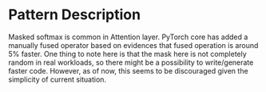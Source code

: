 # Pattern Description
Masked softmax is common in Attention layer. PyTorch core has added a manually fused operator based
on evidences that fused operation is around 5% faster. One thing to note here is that the mask here
is not completely random in real workloads, so there might be a possibility to write/generate faster
code. However, as of now, this seems to be discouraged given the simplicity of current situation.

